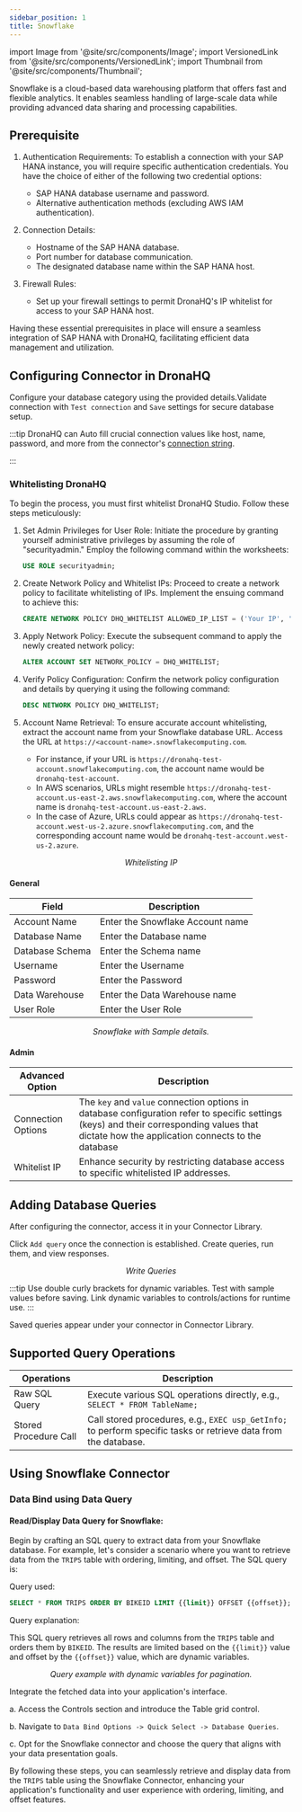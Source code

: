 ```yaml
---
sidebar_position: 1
title: Snowflake
---
```

import Image from '@site/src/components/Image';
import VersionedLink from '@site/src/components/VersionedLink';
import Thumbnail from '@site/src/components/Thumbnail';

Snowflake is a cloud-based data warehousing platform that offers fast and flexible analytics. It enables seamless handling of large-scale data while providing advanced data sharing and processing capabilities.

## Prerequisite

1. Authentication Requirements: To establish a connection with your SAP HANA instance, you will require specific authentication credentials. You have the choice of either of the following two credential options:
   - SAP HANA database username and password.
   - Alternative authentication methods (excluding AWS IAM authentication).

2. Connection Details:
   - Hostname of the SAP HANA database.
   - Port number for database communication.
   - The designated database name within the SAP HANA host.

3. Firewall Rules:
   - Set up your firewall settings to permit DronaHQ's IP whitelist for access to your SAP HANA host.

Having these essential prerequisites in place will ensure a seamless integration of SAP HANA with DronaHQ, facilitating efficient data management and utilization.

## Configuring Connector in DronaHQ

Configure your database category using the provided details.Validate connection with `Test connection` and `Save` settings for secure database setup.

:::tip
DronaHQ can Auto fill crucial connection values like host, name, password, and more from the connector's [connection string](https://docs.snowflake.com/en/developer-guide/odbc/odbc-parameters#connection-parameters).

:::


### Whitelisting DronaHQ

To begin the process, you must first whitelist DronaHQ Studio. Follow these steps meticulously:

1. Set Admin Privileges for User Role: Initiate the procedure by granting yourself administrative privileges by assuming the role of "securityadmin." Employ the following command within the worksheets:

   ```sql
   USE ROLE securityadmin;
   ```

2. Create Network Policy and Whitelist IPs: Proceed to create a network policy to facilitate whitelisting of IPs. Implement the ensuing command to achieve this:

   ```sql
   CREATE NETWORK POLICY DHQ_WHITELIST ALLOWED_IP_LIST = ('Your IP', 'DronaHQ IP', ...);
   ```

3. Apply Network Policy: Execute the subsequent command to apply the newly created network policy:

   ```sql
   ALTER ACCOUNT SET NETWORK_POLICY = DHQ_WHITELIST;
   ```

4. Verify Policy Configuration: Confirm the network policy configuration and details by querying it using the following command:

   ```sql
   DESC NETWORK POLICY DHQ_WHITELIST;
   ```

5. Account Name Retrieval: To ensure accurate account whitelisting, extract the account name from your Snowflake database URL. Access the URL at `https://<account-name>.snowflakecomputing.com`.

   - For instance, if your URL is `https://dronahq-test-account.snowflakecomputing.com`, the account name would be `dronahq-test-account`.
   - In AWS scenarios, URLs might resemble `https://dronahq-test-account.us-east-2.aws.snowflakecomputing.com`, where the account name is `dronahq-test-account.us-east-2.aws`.
   - In the case of Azure, URLs could appear as `https://dronahq-test-account.west-us-2.azure.snowflakecomputing.com`, and the corresponding account name would be `dronahq-test-account.west-us-2.azure`.

<figure>
  <Thumbnail src="/img/reference/connectors/snowflake/ipwhite.jpeg" alt="Whitelisting IP" />
  <figcaption align = "center"><i>Whitelisting IP</i></figcaption>
</figure>

#### General

| Field                | Description                             |
|----------------------|-----------------------------------------|
| Account Name         | Enter the Snowflake Account name         |
| Database Name        | Enter the Database name                 |
| Database Schema      | Enter the Schema name                   |
| Username             | Enter the Username                      |
| Password             | Enter the Password                      |
| Data Warehouse       | Enter the Data Warehouse name           |
| User Role            | Enter the User Role                     |

<figure>
  <Thumbnail src="/img/reference/connectors/snowflake/details.jpeg" alt="Snowflake with Sample details." />
  <figcaption align = "center"><i>Snowflake with Sample details.</i></figcaption>
</figure>


#### Admin

| Advanced Option   | Description    |
|--------------------|---------------------|
| Connection Options | The `key` and `value` connection options in database configuration refer to specific settings (keys) and their corresponding values that dictate how the application connects to the database |
| <VersionedLink to = "../../datasource-concepts/whitelisting_dronahq_ip"> Whitelist IP                 </VersionedLink>            | Enhance security by restricting database access to specific whitelisted IP addresses.     |

## Adding Database Queries

After configuring the connector, access it in your Connector Library.

Click `Add query` once the connection is established. Create queries, run them, and view responses.

<figure>
  <Thumbnail src="/img/reference/connectors/snowflake/query.jpeg" alt="Write Queries" />
  <figcaption align = "center"><i>Write Queries</i></figcaption>
</figure>

:::tip
Use double curly brackets for dynamic variables. Test with sample values before saving. Link dynamic variables to controls/actions for runtime use.
:::

Saved queries appear under your connector in Connector Library.

## Supported Query Operations

| Operations           | Description                                     |
|----------------------|-------------------------------------------------|
| Raw SQL Query        | Execute various SQL operations directly, e.g., `SELECT * FROM TableName;` |
| Stored Procedure Call| Call stored procedures, e.g., `EXEC usp_GetInfo;` to perform specific tasks or retrieve data from the database. |

## Using Snowflake Connector

### Data Bind using Data Query

#### Read/Display Data Query for Snowflake:

Begin by crafting an SQL query to extract data from your Snowflake database. For example, let's consider a scenario where you want to retrieve data from the `TRIPS` table with ordering, limiting, and offset. The SQL query is:

Query used:

```sql
SELECT * FROM TRIPS ORDER BY BIKEID LIMIT {{limit}} OFFSET {{offset}};
```

Query explanation:

This SQL query retrieves all rows and columns from the `TRIPS` table and orders them by `BIKEID`. The results are limited based on the `{{limit}}` value and offset by the `{{offset}}` value, which are dynamic variables.

<figure>
  <Thumbnail src="/img/reference/connectors/snowflake/queryexample.jpeg" alt="Query example with dynamic variables for pagination." />
  <figcaption align = "center"><i>Query example with dynamic variables for pagination.</i></figcaption>
</figure>

Integrate the fetched data into your application's interface.

 a. Access the Controls section and introduce the Table grid control.

 b. Navigate to `Data Bind Options -> Quick Select -> Database Queries`.

 c. Opt for the Snowflake connector and choose the query that aligns with your data presentation goals.

By following these steps, you can seamlessly retrieve and display data from the `TRIPS` table using the Snowflake Connector, enhancing your application's functionality and user experience with ordering, limiting, and offset features.